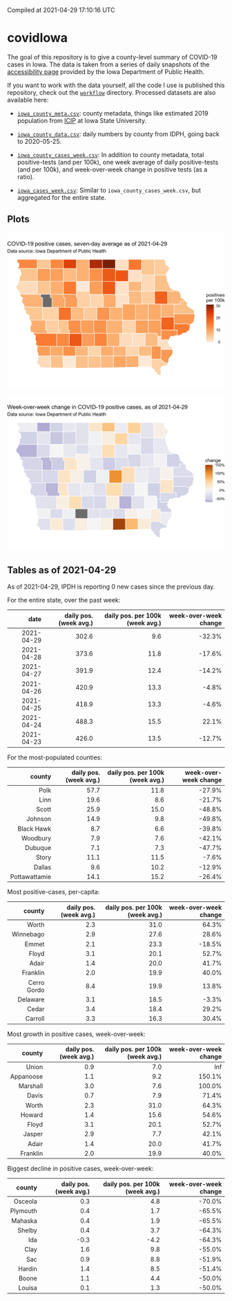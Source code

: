 Compiled at 2021-04-29 17:10:16 UTC

<!-- README.md is generated from README.Rmd. Please edit that file -->

# covidIowa

<!-- badges: start -->

<!-- badges: end -->

The goal of this repository is to give a county-level summary of
COVID-19 cases in Iowa. The data is taken from a series of daily
snapshots of the [accessibility
page](https://coronavirus.iowa.gov/pages/access) provided by the Iowa
Department of Public Health.

If you want to work with the data yourself, all the code I use is
published this repository, check out the [`workflow`](workflow)
directory. Processed datasets are also available here:

  - [`iowa_county_meta.csv`](https://raw.githubusercontent.com/ijlyttle/covidIowa/master/workflow/data/99-publish/iowa_county_meta.csv):
    county metadata, things like estimated 2019 population from
    [ICIP](https://www.icip.iastate.edu/tables/population/counties-estimates)
    at Iowa State University.

  - [`iowa_county_data.csv`](https://raw.githubusercontent.com/ijlyttle/covidIowa/master/workflow/data/99-publish/iowa_county_data.csv):
    daily numbers by county from IDPH, going back to 2020-05-25.

  - [`iowa_county_cases_week.csv`](https://raw.githubusercontent.com/ijlyttle/covidIowa/master/workflow/data/99-publish/iowa_county_data.csv):
    In addition to county metadata, total positive-tests (and per 100k),
    one week average of daily positive-tests (and per 100k), and
    week-over-week change in positive tests (as a ratio).

  - [`iowa_cases_week.csv`](https://raw.githubusercontent.com/ijlyttle/covidIowa/master/workflow/data/99-publish/iowa_cases_week.csv):
    Similar to `iowa_county_cases_week.csv`, but aggregated for the
    entire state.

## Plots

![](workflow/data/99-publish/iowa_cases.png)

![](workflow/data/99-publish/iowa_change.png)

## Tables as of 2021-04-29

As of 2021-04-29, IPDH is reporting 0 new cases since the previous day.

For the entire state, over the past week:

|       date | daily pos. (week avg.) | daily pos. per 100k (week avg.) | week-over-week change |
| ---------: | ---------------------: | ------------------------------: | --------------------: |
| 2021-04-29 |                  302.6 |                             9.6 |               \-32.3% |
| 2021-04-28 |                  373.6 |                            11.8 |               \-17.6% |
| 2021-04-27 |                  391.9 |                            12.4 |               \-14.2% |
| 2021-04-26 |                  420.9 |                            13.3 |                \-4.8% |
| 2021-04-25 |                  418.9 |                            13.3 |                \-4.6% |
| 2021-04-24 |                  488.3 |                            15.5 |                 22.1% |
| 2021-04-23 |                  426.0 |                            13.5 |               \-12.7% |

For the most-populated counties:

|        county | daily pos. (week avg.) | daily pos. per 100k (week avg.) | week-over-week change |
| ------------: | ---------------------: | ------------------------------: | --------------------: |
|          Polk |                   57.7 |                            11.8 |               \-27.9% |
|          Linn |                   19.6 |                             8.6 |               \-21.7% |
|         Scott |                   25.9 |                            15.0 |               \-48.8% |
|       Johnson |                   14.9 |                             9.8 |               \-49.8% |
|    Black Hawk |                    8.7 |                             6.6 |               \-39.8% |
|      Woodbury |                    7.9 |                             7.6 |               \-42.1% |
|       Dubuque |                    7.1 |                             7.3 |               \-47.7% |
|         Story |                   11.1 |                            11.5 |                \-7.6% |
|        Dallas |                    9.6 |                            10.2 |               \-12.9% |
| Pottawattamie |                   14.1 |                            15.2 |               \-26.4% |

Most positive-cases, per-capita:

|      county | daily pos. (week avg.) | daily pos. per 100k (week avg.) | week-over-week change |
| ----------: | ---------------------: | ------------------------------: | --------------------: |
|       Worth |                    2.3 |                            31.0 |                 64.3% |
|   Winnebago |                    2.9 |                            27.6 |                 28.6% |
|       Emmet |                    2.1 |                            23.3 |               \-18.5% |
|       Floyd |                    3.1 |                            20.1 |                 52.7% |
|       Adair |                    1.4 |                            20.0 |                 41.7% |
|    Franklin |                    2.0 |                            19.9 |                 40.0% |
| Cerro Gordo |                    8.4 |                            19.9 |                 13.8% |
|    Delaware |                    3.1 |                            18.5 |                \-3.3% |
|       Cedar |                    3.4 |                            18.4 |                 29.2% |
|     Carroll |                    3.3 |                            16.3 |                 30.4% |

Most growth in positive cases, week-over-week:

|    county | daily pos. (week avg.) | daily pos. per 100k (week avg.) | week-over-week change |
| --------: | ---------------------: | ------------------------------: | --------------------: |
|     Union |                    0.9 |                             7.0 |                   Inf |
| Appanoose |                    1.1 |                             9.2 |                150.1% |
|  Marshall |                    3.0 |                             7.6 |                100.0% |
|     Davis |                    0.7 |                             7.9 |                 71.4% |
|     Worth |                    2.3 |                            31.0 |                 64.3% |
|    Howard |                    1.4 |                            15.6 |                 54.6% |
|     Floyd |                    3.1 |                            20.1 |                 52.7% |
|    Jasper |                    2.9 |                             7.7 |                 42.1% |
|     Adair |                    1.4 |                            20.0 |                 41.7% |
|  Franklin |                    2.0 |                            19.9 |                 40.0% |

Biggest decline in positive cases, week-over-week:

|   county | daily pos. (week avg.) | daily pos. per 100k (week avg.) | week-over-week change |
| -------: | ---------------------: | ------------------------------: | --------------------: |
|  Osceola |                    0.3 |                             4.8 |               \-70.0% |
| Plymouth |                    0.4 |                             1.7 |               \-65.5% |
|  Mahaska |                    0.4 |                             1.9 |               \-65.5% |
|   Shelby |                    0.4 |                             3.7 |               \-64.3% |
|      Ida |                  \-0.3 |                           \-4.2 |               \-64.3% |
|     Clay |                    1.6 |                             9.8 |               \-55.0% |
|      Sac |                    0.9 |                             8.8 |               \-51.9% |
|   Hardin |                    1.4 |                             8.5 |               \-51.4% |
|    Boone |                    1.1 |                             4.4 |               \-50.0% |
|   Louisa |                    0.1 |                             1.3 |               \-50.0% |
